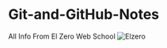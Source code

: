 # Git-and-GitHub-Notes
All Info From El Zero Web School 
![Elzero](https://yt3.ggpht.com/ytc/AAUvwnj3s4w-kOqBqWdF843EKE-ZveX_yTZYNl6kmsH15Q=s900-c-k-c0x00ffffff-no-rj)
